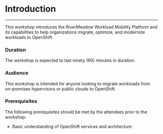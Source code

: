 # Introduction
---
This workshop introduces the RiverMeadow Workload Mobility Platform and its capabilities to help organizations migrate, optimize, and modernize workloads to OpenShift.

### Duration
The workshop is expected to last ninety (90) minutes in duration.

### Audience

This workshop is intended for anyone looking to migrate workloads from on-premises hypervisors or public clouds to OpenShift.

### Prerequisites

The following prerequisites should be met by the attendees prior to the workshop:

* Basic understanding of OpenShift services and architecture